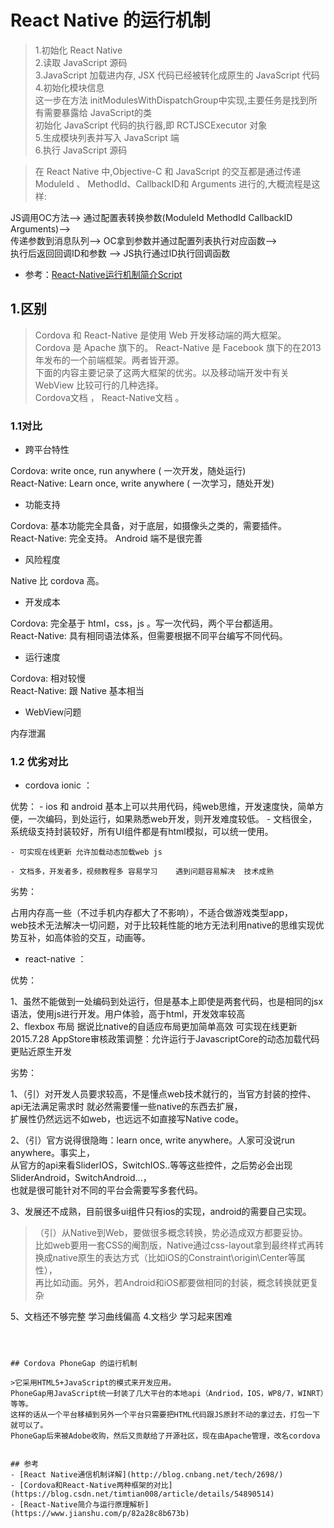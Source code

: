 # React Native 的运行机制

>1.初始化 React Native   
2.读取 JavaScript 源码  
3.JavaScript 加载进内存, JSX 代码已经被转化成原生的 JavaScript 代码  
4.初始化模块信息  
  这一步在方法 initModulesWithDispatchGroup中实现,主要任务是找到所有需要暴露给 JavaScript的类  
  初始化 JavaScript 代码的执行器,即 RCTJSCExecutor 对象  
5.生成模块列表并写入 JavaScript 端  
6.执行 JavaScript 源码

>在 React Native 中,Objective-C 和 JavaScript 的交互都是通过传递 ModuleId 、 MethodId、CallbackID和 Arguments 进行的,大概流程是这样:

JS调用OC方法——> 通过配置表转换参数(ModuleId MethodId CallbackID Arguments)——>     
传递参数到消息队列——> OC拿到参数并通过配置列表执行对应函数——>     
执行后返回回调ID和参数 ——> JS执行通过ID执行回调函数 

- 参考：[React-Native运行机制简介Script](https://www.aliyun.com/jiaocheng/1005640.html)


## 1.区别
>Cordova 和 React-Native 是使用 Web 开发移动端的两大框架。  
Cordova 是 Apache 旗下的。 React-Native 是 Facebook 旗下的在2013年发布的一个前端框架。两者皆开源。  
下面的内容主要记录了这两大框架的优劣。以及移动端开发中有关 WebView 比较可行的几种选择。  
Cordova文档 ， React-Native文档 。

### 1.1对比 
- 跨平台特性

Cordova: write once, run anywhere ( 一次开发，随处运行)  
React-Native: Learn once, write anywhere ( 一次学习，随处开发)

- 功能支持

Cordova: 基本功能完全具备，对于底层，如摄像头之类的，需要插件。  
React-Native: 完全支持。 Android 端不是很完善   

- 风险程度

Native 比 cordova 高。  

- 开发成本

Cordova: 完全基于 html，css，js 。写一次代码，两个平台都适用。  
React-Native: 具有相同语法体系，但需要根据不同平台编写不同代码。

- 运行速度

Cordova: 相对较慢  
React-Native: 跟 Native 基本相当  

- WebView问题 

内存泄漏

### 1.2 优劣对比

- cordova  ionic ：

优势：
    - ios 和 android 基本上可以共用代码，纯web思维，开发速度快，简单方便，一次编码，到处运行，如果熟悉web开发，则开发难度较低。
    - 文档很全，系统级支持封装较好，所有UI组件都是有html模拟，可以统一使用。

    - 可实现在线更新 允许加载动态加载web js

    - 文档多，开发者多，视频教程多 容易学习    遇到问题容易解决  技术成熟



劣势：

   占用内存高一些（不过手机内存都大了不影响），不适合做游戏类型app，     
   web技术无法解决一切问题，对于比较耗性能的地方无法利用native的思维实现优势互补，如高体验的交互，动画等。


- react-native ：

优势：

1、虽然不能做到一处编码到处运行，但是基本上即使是两套代码，也是相同的jsx语法，使用js进行开发。用户体验，高于html，开发效率较高   
2、flexbox 布局 据说比native的自适应布局更加简单高效
    可实现在线更新 2015.7.28 AppStore审核政策调整：允许运行于JavascriptCore的动态加载代码
    更贴近原生开发

劣势：

1、（引）对开发人员要求较高，不是懂点web技术就行的，当官方封装的控件、api无法满足需求时 就必然需要懂一些native的东西去扩展，  
扩展性仍然远远不如web，也远远不如直接写Native code。

2、（引）官方说得很隐晦：learn once, write anywhere。人家可没说run anywhere。事实上，  
从官方的api来看SliderIOS，SwitchIOS..等等这些控件，之后势必会出现SliderAndroid，SwitchAndroid...，  
也就是很可能针对不同的平台会需要写多套代码。  

3、发展还不成熟，目前很多ui组件只有ios的实现，android的需要自己实现。
 >（引）从Native到Web，要做很多概念转换，势必造成双方都要妥协。  
 比如web要用一套CSS的阉割版，Native通过css-layout拿到最终样式再转换成native原生的表达方式（比如iOS的Constraint\origin\Center等属性），  
 再比如动画。另外，若Android和iOS都要做相同的封装，概念转换就更复杂   
 
5、文档还不够完整 学习曲线偏高
4.文档少  学习起来困难
```



## Cordova PhoneGap 的运行机制

>它采用HTML5+JavaScript的模式来开发应用。    
PhoneGap用JavaScript统一封装了几大平台的本地api（Andriod，IOS，WP8/7，WINRT）等等。   
这样的话从一个平台移植到另外一个平台只需要把HTML代码跟JS原封不动的拿过去，打包一下就可以了。   
PhoneGap后来被Adobe收购，然后又贡献给了开源社区，现在由Apache管理，改名cordova


## 参考
- [React Native通信机制详解](http://blog.cnbang.net/tech/2698/)
- [Cordova和React-Native两种框架的对比](https://blog.csdn.net/timtian008/article/details/54890514)
- [React-Native简介与运行原理解析](https://www.jianshu.com/p/82a28c8b673b)
